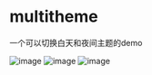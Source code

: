 # multitheme
一个可以切换白天和夜间主题的demo 

![image](https://github.com/Assassinss/multitheme/blob/master/screenshots/screenshot1.PNG)
![image](https://github.com/Assassinss/multitheme/blob/master/screenshots/2.PNG)
![image](https://github.com/Assassinss/multitheme/blob/master/screenshots/3.PNG)
